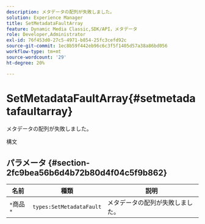 ```yaml
---
description: メタデータの配列が失敗しました。
solution: Experience Manager
title: SetMetadataFaultArray
feature: Dynamic Media Classic,SDK/API，メタデータ
role: Developer,Administrator
exl-id: 76f453d0-27c5-4971-b854-25fc3cefd92c
source-git-commit: 1ec8b59f442eb96c6c3f5f1405d57a38a86bd056
workflow-type: tm+mt
source-wordcount: '29'
ht-degree: 20%

---
```


# SetMetadataFaultArray{#setmetadatafaultarray}

メタデータの配列が失敗しました。

構文

## パラメータ {#section-2fc9bea56b6d4b72b80d4f04c5f9b862}

| 名前 | 種類 | 説明 |
|---|---|---|
| `*`商品`*` | `types:SetMetadataFault` | メタデータの配列が失敗しました。 |
